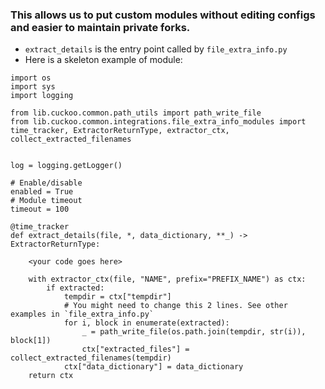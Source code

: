 ### This allows us to put custom modules without editing configs and easier to maintain private forks.

* `extract_details` is the entry point called by `file_extra_info.py`
* Here is a skeleton example of module:

```
import os
import sys
import logging

from lib.cuckoo.common.path_utils import path_write_file
from lib.cuckoo.common.integrations.file_extra_info_modules import time_tracker, ExtractorReturnType, extractor_ctx, collect_extracted_filenames


log = logging.getLogger()

# Enable/disable
enabled = True
# Module timeout
timeout = 100

@time_tracker
def extract_details(file, *, data_dictionary, **_) -> ExtractorReturnType:

    <your code goes here>

    with extractor_ctx(file, "NAME", prefix="PREFIX_NAME") as ctx:
        if extracted:
            tempdir = ctx["tempdir"]
            # You might need to change this 2 lines. See other examples in `file_extra_info.py`
            for i, block in enumerate(extracted):
                _ = path_write_file(os.path.join(tempdir, str(i)), block[1])
                ctx["extracted_files"] = collect_extracted_filenames(tempdir)
            ctx["data_dictionary"] = data_dictionary
    return ctx

```
